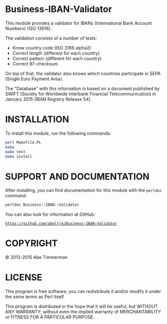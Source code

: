 # Business-IBAN-Validator

This module provides a validator for IBANs (International Bank Account Numbers)
(ISO 13616).

The validation consists of a number of tests:

- Know country code (ISO 3166 alpha2)
- Correct length (different for each country)
- Correct pattern (different for each country)
- Correct 97-checksum

On top of that, the validator also knows which countries participate in SEPA
(Single Euro Payment Area).

The "Database" with this information is based on a document published by
SWIFT (Society for Worldwide Interbank Financial Telecommunication) in January
2015 (IBAN Registry Release 54).

# INSTALLATION

To install this module, run the following commands:

```bash
perl Makefile.PL
make
make test
make install
```

# SUPPORT AND DOCUMENTATION

After installing, you can find documentation for this module with the
`perldoc` command.

```bash
perldoc Business::IBAN::Validator
```

You can also look for information at GitHub:

[`https://github.com/abeltje/Business-IBAN-Validator`](https://github.com/abeltje/Business-IBAN-Validator)

# COPYRIGHT

&copy; 2013-2015 Abe Timmerman

# LICENSE

This program is free software; you can redistribute it and/or modify it
under the same terms as Perl itself.

This program is distributed in the hope that it will be useful,
but WITHOUT ANY WARRANTY; without even the implied warranty of
MERCHANTABILITY or FITNESS FOR A PARTICULAR PURPOSE.
